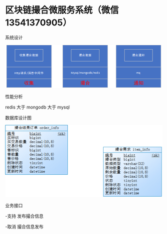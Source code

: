 # 区块链撮合微服务系统（微信 13541370905）

系统设计

![系统设计](images/20180805144533.png)

性能分析

redis 大于 mongodb  大于 mysql

数据库设计图

![数据库设计图](images/database.png)

业务接口

-支持 发布撮合信息

-取消 撮合信息发布